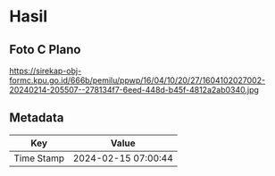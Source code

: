 # Hasil

## Foto C Plano

https://sirekap-obj-formc.kpu.go.id/666b/pemilu/ppwp/16/04/10/20/27/1604102027002-20240214-205507--278134f7-6eed-448d-b45f-4812a2ab0340.jpg


## Metadata

| Key        | Value               |
| ---------- | ------------------- |
| Time Stamp | 2024-02-15 07:00:44 |



